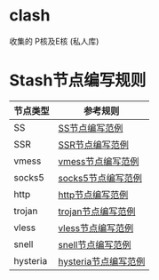 # clash
收集的
P核及E核
(私人库)

# Stash节点编写规则

|节点类型|参考规则|
|---|---|
|SS|[SS节点编写范例](https://github.com/STASH-NETWORKS-LIMITED/stash-example/blob/main/config.yaml#L206)|
|SSR|[SSR节点编写范例](https://github.com/STASH-NETWORKS-LIMITED/stash-example/blob/main/config.yaml#L379)|
|vmess|[vmess节点编写范例](https://github.com/STASH-NETWORKS-LIMITED/stash-example/blob/main/config.yaml#L249)|
|socks5|[socks5节点编写范例](https://github.com/STASH-NETWORKS-LIMITED/stash-example/blob/main/config.yaml#L317)|
|http|[http节点编写范例](https://github.com/STASH-NETWORKS-LIMITED/stash-example/blob/main/config.yaml#L328)|
|trojan|[trojan节点编写范例](https://github.com/STASH-NETWORKS-LIMITED/stash-example/blob/main/config.yaml#L350)|
|vless|[vless节点编写范例](https://github.com/STASH-NETWORKS-LIMITED/stash-example/blob/main/config.yaml#L399)|
|snell|[snell节点编写范例](https://github.com/STASH-NETWORKS-LIMITED/stash-example/blob/main/config.yaml#L338)|
|hysteria|[hysteria节点编写范例](https://github.com/STASH-NETWORKS-LIMITED/stash-example/blob/main/config.yaml#L363)|

